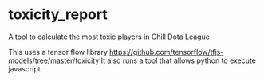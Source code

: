 # toxicity_report
A tool to calculate the most toxic players in Chill Dota League

This uses a tensor flow library https://github.com/tensorflow/tfjs-models/tree/master/toxicity
It also runs a tool that allows python to execute javascript